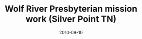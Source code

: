 ---
date: &id001 2010-09-10
end_date: null
location:
  address: 9177 Roberts Road
  city: Silver Point
  state: TN
minister:
- end: null
  name: Mark Winder
  start: 2010-09-10
  type: Organizing Pastor
ministers:
- Mark Winder
name: Wolf River Presbyterian mission work
names: null
origination_date: *id001
raw_data: 'TN

  Collierville

  Wolf River Presbyterian mission work  (September 10, 2010- )

  Silver Point, 9177 Roberts Road.

  Org. Pastor: Mark Winder, 2010-

  '
received_from: null
states:
- TN
status:
  active: true
  end_date: null
  reason: null
  received_from: null
  withdrawal_to: null
title: Wolf River Presbyterian mission work (Silver Point TN)
year_established:
- 2010

---